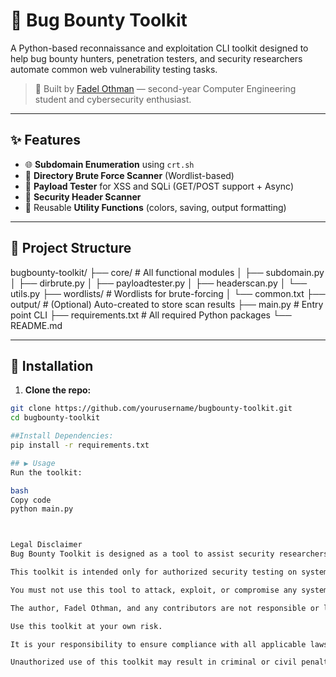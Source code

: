 # 🐞 Bug Bounty Toolkit

A Python-based reconnaissance and exploitation CLI toolkit designed to help bug bounty hunters, penetration testers, and security researchers automate common web vulnerability testing tasks.

> 🔐 Built by [Fadel  Othman](https://github.com/yourusername) — second-year Computer Engineering student and cybersecurity enthusiast.

---

## ✨ Features

- 🌐 **Subdomain Enumeration** using `crt.sh`
- 📁 **Directory Brute Force Scanner** (Wordlist-based)
- 🧪 **Payload Tester** for XSS and SQLi (GET/POST support + Async)
- 🔐 **Security Header Scanner**
- 🧰 Reusable **Utility Functions** (colors, saving, output formatting)

---

## 📂 Project Structure
bugbounty-toolkit/
├── core/ # All functional modules
│ ├── subdomain.py
│ ├── dirbrute.py
│ ├── payloadtester.py
│ ├── headerscan.py
│ └── utils.py
├── wordlists/ # Wordlists for brute-forcing
│ └── common.txt
├── output/ # (Optional) Auto-created to store scan results
├── main.py # Entry point CLI
├── requirements.txt # All required Python packages
└── README.md

---

## 🚀 Installation

1. **Clone the repo:**

```bash
git clone https://github.com/yourusername/bugbounty-toolkit.git
cd bugbounty-toolkit

##Install Dependencies:
pip install -r requirements.txt

## ▶️ Usage
Run the toolkit:

bash
Copy code
python main.py



Legal Disclaimer
Bug Bounty Toolkit is designed as a tool to assist security researchers and ethical hackers with reconnaissance and exploitation tasks. By using this software, you agree to the following terms:

This toolkit is intended only for authorized security testing on systems for which you have explicit permission from the owner.

You must not use this tool to attack, exploit, or compromise any systems without prior legal authorization.

The author, Fadel Othman, and any contributors are not responsible or liable for any damage, data loss, or legal consequences resulting from misuse of this tool.

Use this toolkit at your own risk.

It is your responsibility to ensure compliance with all applicable laws, regulations, and policies in your jurisdiction.

Unauthorized use of this toolkit may result in criminal or civil penalties.
